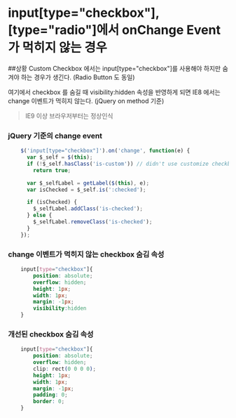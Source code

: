 # input[type="checkbox"], [type="radio"]에서 onChange Event 가 먹히지 않는 경우

##상황
Custom Checkbox 에서는 input[type="checkbox"]를 사용해야 하지만 숨겨야 하는 경우가 생긴다. (Radio Button 도 동일)

여기에서 checkbox 를 숨길 때 visibility:hidden 속성을 반영하게 되면 IE8 에서는 change 이벤트가 먹히지 않는다. (jQuery on method 기준)

>IE9 이상 브라우저부터는 정상인식

### jQuery 기준의 change event
```JavaScript
    $('input[type="checkbox"]').on('change', function(e) {
      var $_self = $(this);
      if (!$_self.hasClass('is-custom')) // didn't use customize checkboxes
        return true;

      var $_selfLabel = getLabel($(this), e);
      var isChecked = $_self.is(':checked');

      if (isChecked) {
        $_selfLabel.addClass('is-checked');
      } else {
        $_selfLabel.removeClass('is-checked');
      }
    });
```


### change 이벤트가 먹히지 않는 checkbox 숨김 속성
```CSS
	input[type="checkbox"]{
    	position: absolute;
        overflow: hidden;
        height: 1px;
        width: 1px;
        margin: -1px;
        visibility:hidden
    }
```

### 개선된 checkbox 숨김 속성
```CSS
	input[type="checkbox"]{    
    	position: absolute;
        overflow: hidden;
        clip: rect(0 0 0 0);
        height: 1px;
        width: 1px;
        margin: -1px;
        padding: 0;
        border: 0;
    }
```